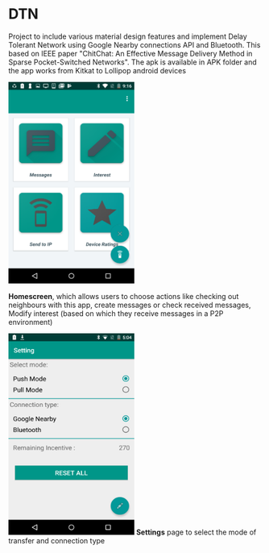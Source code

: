 # DTN
Project to include various material design features and implement Delay Tolerant Network using Google Nearby connections API and Bluetooth. This based on IEEE paper "ChitChat: An Effective Message Delivery Method in Sparse Pocket-Switched Networks". The apk is available in APK folder and the app works from Kitkat to Lollipop android devices

<img src="images/homescreen1.png" width="250" height="400"/>

<b>Homescreen</b>, which allows users to choose actions like checking out neighbours with this app, create messages or check received messages, Modify interest (based on which they receive messages in a P2P environment)

<img src="images/Screenshot_2018-06-04-05-04-11.png" width="250" height="400"/>
<b>Settings</b> page to select the mode of transfer and connection type


